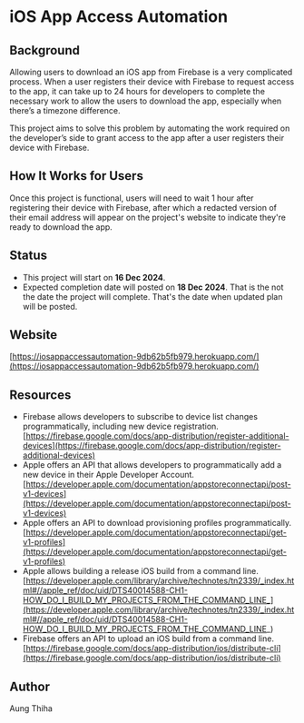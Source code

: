 
# iOS App Access Automation

## Background

Allowing users to download an iOS app from Firebase is a very complicated process. When a user registers their device with Firebase to request access to the app, it can take up to 24 hours for developers to complete the necessary work to allow the users to download the app, especially when there’s a timezone difference.

This project aims to solve this problem by automating the work required on the developer’s side to grant access to the app after a user registers their device with Firebase.

## How It Works for Users

Once this project is functional, users will need to wait 1 hour after registering their device with Firebase, after which a redacted version of their email address will appear on the project's website to indicate they're ready to download the app.

## Status

- This project will start on **16 Dec 2024**.
- Expected completion date will posted on **18 Dec 2024**. That is the not the date the project will complete. That's the date when updated plan will be posted.

## Website
[https://iosappaccessautomation-9db62b5fb979.herokuapp.com/](https://iosappaccessautomation-9db62b5fb979.herokuapp.com/)

## Resources

- Firebase allows developers to subscribe to device list changes programmatically, including new device registration. [https://firebase.google.com/docs/app-distribution/register-additional-devices](https://firebase.google.com/docs/app-distribution/register-additional-devices)
- Apple offers an API that allows developers to programmatically add a new device in their Apple Developer Account. [https://developer.apple.com/documentation/appstoreconnectapi/post-v1-devices](https://developer.apple.com/documentation/appstoreconnectapi/post-v1-devices)
- Apple offers an API to download provisioning profiles programmatically. [https://developer.apple.com/documentation/appstoreconnectapi/get-v1-profiles](https://developer.apple.com/documentation/appstoreconnectapi/get-v1-profiles)
- Apple allows building a release iOS build from a command line. [https://developer.apple.com/library/archive/technotes/tn2339/_index.html#//apple_ref/doc/uid/DTS40014588-CH1-HOW_DO_I_BUILD_MY_PROJECTS_FROM_THE_COMMAND_LINE_](https://developer.apple.com/library/archive/technotes/tn2339/_index.html#//apple_ref/doc/uid/DTS40014588-CH1-HOW_DO_I_BUILD_MY_PROJECTS_FROM_THE_COMMAND_LINE_)
- Firebase offers an API to upload an iOS build from a command line. [https://firebase.google.com/docs/app-distribution/ios/distribute-cli](https://firebase.google.com/docs/app-distribution/ios/distribute-cli)

## Author
Aung Thiha